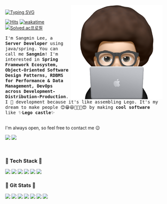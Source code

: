 
<img src="./image/profile.png" align="right" height="300"/>
  
[![Typing SVG](https://readme-typing-svg.herokuapp.com/?color=f0f6fc&background=0D1117&height=35&width=145&lines=Sangmin+Lee&font=Redressed&size=30&duration=2000&pause=1000&vCenter=true)](https://git.io/typing-svg)

[![Hits](https://hits.seeyoufarm.com/api/count/incr/badge.svg?url=https%3A%2F%2Fgithub.com%2Fsangmin2dev%2F&count_bg=%23FF5252&title_bg=%23555555&icon=&icon_color=%23E7E7E7&title=views&edge_flat=false)](https://hits.seeyoufarm.com)
[![wakatime](https://wakatime.com/badge/user/018c4e0b-bfee-4c84-b84d-4a8a3df18636.svg)](https://wakatime.com/@018c4e0b-bfee-4c84-b84d-4a8a3df18636)
[![Solved.ac프로필](http://mazassumnida.wtf/api/mini/generate_badge?boj=sangmin2dev)](https://solved.ac/rlgns0705)

<samp>I'm Sangmin Lee, a **Server Developer** using java/spring. You can call me **Sangmin**! I'm interested in **Spring Framework Ecosystem, Object-Oriented Software Design Patterns, RDBMS for Performance & Data Management, DevOps across Development-Distribution-Production**.  I 🩵 development because it's like assembling Lego. It's my dream to make people 😊😁😆🤤🤑🤩😍 by making **cool software** like ✨**Lego castle**✨ <br><br>

I'm always open, so feel free to contact me 😉

<a href="http://sangmin2dev.gitbook.io/dev"><img src="https://img.shields.io/badge/Blog-3884FF?style=plastic&logo=gitbook&logoColor=white"></a>
<a href="sangmin2dev@gmail.com"><img src="https://img.shields.io/badge/sangmin2dev@gmail.com-EA4335?style=plastic&logo=gmail&logoColor=white"></a>

<br>
<h3> 🍏 Tech Stack 🍏 </h3>

<img src="https://img.shields.io/badge/Java-007396?style=for-the-badge&logo=Java&logoColor=white"/></a> 
<img src="https://img.shields.io/badge/Spring-6DB33F?style=for-the-badge&logo=Spring&logoColor=white"/></a>
<img src="https://img.shields.io/badge/SpringBoot-6DB33F?style=for-the-badge&logo=SpringBoot&logoColor=white"/></a>
<img src="https://img.shields.io/badge/Mysql-4479A1?style=for-the-badge&logo=MySql&logoColor=white"/></a>
<img src="https://img.shields.io/badge/AWS-232F3E?style=for-the-badge&logo=AmazonAWS&logoColor=white"/></a>
<img src="https://img.shields.io/badge/Jenkins-D24939?style=for-the-badge&logo=Jenkins&logoColor=white"/></a>


<h3> 🥑 Git Stats 🥑 </h3>

![](https://github-profile-summary-cards.vercel.app/api/cards/profile-details?username=sangmin2dev&theme=2077)
![](https://github-profile-summary-cards.vercel.app/api/cards/profile-details?username=sangmin2dev&theme=nord_bright)
![](https://github-profile-summary-cards.vercel.app/api/cards/profile-details?username=sangmin2dev&theme=default)
![](https://github-profile-summary-cards.vercel.app/api/cards/profile-details?username=sangmin2dev&theme=gruvbox)
![](https://github-profile-summary-cards.vercel.app/api/cards/profile-details?username=sangmin2dev&theme=nord_dark)
![](https://github-profile-summary-cards.vercel.app/api/cards/profile-details?username=sangmin2dev&theme=solarized)
![](https://github-profile-summary-cards.vercel.app/api/cards/profile-details?username=sangmin2dev&theme=vue)




<!--
<a href="https://opgc.me/#/users/sangmin2dev" target="_blank"><img src="https://api.opgc.me/githubs/users/sangmin2dev/tag/?theme=basic" /></a>

 <a href="s"> 
<img src="https://github-readme-stats.vercel.app/api?username=sangmin2dev&theme=highcontrast&show_icons=true" width="42%" />
</a> 
<a href="s">
  <img src="https://github-readme-stats.vercel.app/api/top-langs/?username=sangmin2dev&exclude_repo=resume,tech-blog,CMIT_Project,LinuxClass&layout=compact&theme=highcontrast" width="32%"/>
</a>

[![trophy](https://github-profile-trophy.vercel.app/?username=sangmin2dev&title=Commit,PullRequest,Repositories,MultipleLang,Organizations&theme=radical&column=4)](https://github.com/ryo-ma/github-profile-trophy)  -->

<!--<h3> 🥥 Solved.ac Profile 🥥 </h3>

[![Solved.ac Profile](http://mazassumnida.wtf/api/v2/generate_badge?boj=sangmin2dev)](https://solved.ac/sangmin2dev/)
-->


